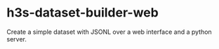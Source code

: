 # h3s-dataset-builder-web
 Create a simple dataset with JSONL over a web interface and a python server.
